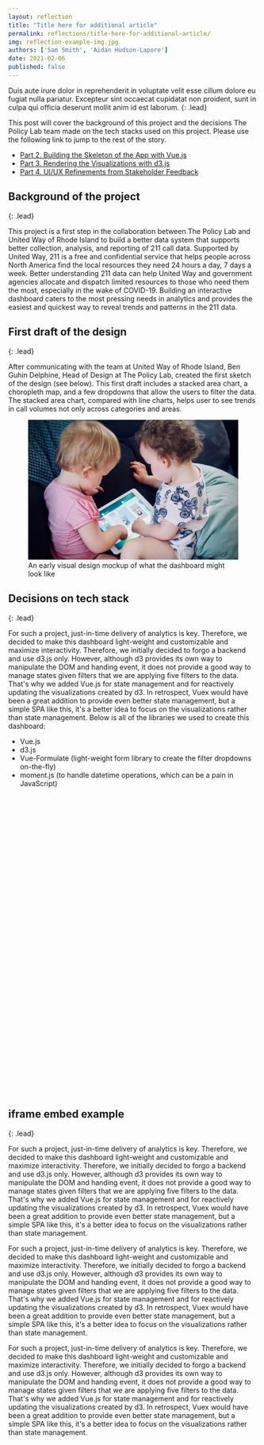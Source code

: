 ```yaml
---
layout: reflection
title: "Title here for additional article"
permalink: reflections/title-here-for-additional-article/
img: reflection-example-img.jpg
authors: ['Sam Smith', 'Aidan Hudson-Lapore']
date: 2021-02-06
published: false
---
```


Duis aute irure dolor in reprehenderit in voluptate velit esse cillum dolore eu fugiat nulla pariatur. Excepteur sint occaecat cupidatat non proident, sunt in culpa qui officia deserunt mollit anim id est laborum.
{: .lead}

This post will cover the background of this project and the decisions The Policy Lab team made on the tech stacks used on this project. Please use the following link to jump to the rest of the story.

- [Part 2. Building the Skeleton of the App with Vue.js](/reflections/building-skeleton-of-app-with-vue)
- [Part 3. Rendering the Visualizations with d3.js](/reflections/rendering-visualizations-with-d3)
- [Part 4. UI/UX Refinements from Stakeholder Feedback](/reflections/ui-ux-refinements-from-stakeholder-feedback)

## Background of the project
{: .lead}

This project is a first step in the collaboration between The Policy Lab and United Way of Rhode Island to build a better data system that supports better collection, analysis, and reporting of 211 call data. Supported by United Way, 211 is a free and confidential service that helps people across North America find the local resources they need 24 hours a day, 7 days a week. Better understanding 211 data can help United Way and government agencies allocate and dispatch limited resources to those who need them the most, especially in the wake of COVID-19. Building an interactive dashboard caters to the most pressing needs in analytics and provides the easiest and quickest way to reveal trends and patterns in the 211 data.

## First draft of the design
{: .lead}

After communicating with the team at United Way of Rhode Island, Ben Guhin Delphine, Head of Design at The Policy Lab, created the first sketch of the design (see below). This first draft includes a stacked area chart, a choropleth map, and a few dropdowns that allow the users to filter the data. The stacked area chart, compared with line charts, helps user to see trends in call volumes not only across categories and areas.

<figure>
  <img src="/assets/img/reflections/reflection-example-img.jpg" alt="The first draft of the United Way 211 dashboard">
  <figcaption>An early visual design mockup of what the dashboard might look like</figcaption>
</figure>

## Decisions on tech stack
{: .lead}

For such a project, just-in-time delivery of analytics is key. Therefore, we decided to make this dashboard light-weight and customizable and maximize interactivity. Therefore, we initially decided to forgo a backend and use d3.js only. However, although d3 provides its own way to manipulate the DOM and handing event, it does not provide a good way to manage states given filters that we are applying five filters to the data. That's why we added Vue.js for state management and for reactively updating the visualizations created by d3. In retrospect, Vuex would have been a great addition to provide even better state management, but a simple SPA like this, it's a better idea to focus on the visualizations rather than state management. Below is all of the libraries we used to create this dashboard:
- Vue.js
- d3.js
- Vue-Formulate (light-weight form library to create the filter dropdowns on-the-fly)
- moment.js (to handle datetime operations, which can be a pain in JavaScript)

<div class="float-right">
  <iframe src="" style="width: 100%; height: 600px; border: 0px none;"></iframe>
</div>

## iframe embed example
{: .lead}

For such a project, just-in-time delivery of analytics is key. Therefore, we decided to make this dashboard light-weight and customizable and maximize interactivity. Therefore, we initially decided to forgo a backend and use d3.js only. However, although d3 provides its own way to manipulate the DOM and handing event, it does not provide a good way to manage states given filters that we are applying five filters to the data. That's why we added Vue.js for state management and for reactively updating the visualizations created by d3. In retrospect, Vuex would have been a great addition to provide even better state management, but a simple SPA like this, it's a better idea to focus on the visualizations rather than state management.

For such a project, just-in-time delivery of analytics is key. Therefore, we decided to make this dashboard light-weight and customizable and maximize interactivity. Therefore, we initially decided to forgo a backend and use d3.js only. However, although d3 provides its own way to manipulate the DOM and handing event, it does not provide a good way to manage states given filters that we are applying five filters to the data. That's why we added Vue.js for state management and for reactively updating the visualizations created by d3. In retrospect, Vuex would have been a great addition to provide even better state management, but a simple SPA like this, it's a better idea to focus on the visualizations rather than state management.

For such a project, just-in-time delivery of analytics is key. Therefore, we decided to make this dashboard light-weight and customizable and maximize interactivity. Therefore, we initially decided to forgo a backend and use d3.js only. However, although d3 provides its own way to manipulate the DOM and handing event, it does not provide a good way to manage states given filters that we are applying five filters to the data. That's why we added Vue.js for state management and for reactively updating the visualizations created by d3. In retrospect, Vuex would have been a great addition to provide even better state management, but a simple SPA like this, it's a better idea to focus on the visualizations rather than state management.
